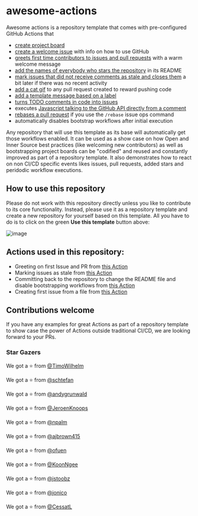 # awesome-actions

Awesome actions is a repository template that comes with pre-configured GitHub Actions that
* [create project board](.github/workflows/bootstrap.yml)
* [create a welcome issue](.github/workflows/bootstrap.yml) with info on how to use GitHub
* [greets first time contributors to issues and pull requests](.github/workflows/greetings.yml) with a warm welcome message
* [add the names of everybody who stars the repository](.github/workflows/add-stars.yml#L9-L17) in its README
* [mark issues that did not receive comments as stale and closes them](.github/workflows/stale.yml) a bit later if there was no recent activity
* [add a cat gif](https://github.blog/2020-04-09-featured-actions-from-the-github-actions-hackathon/#action-cats) to any pull request created to reward pushing code
* [add a template message based on a label](https://github.blog/2020-04-09-featured-actions-from-the-github-actions-hackathon/#actions-label-commenter)
* [turns TODO comments in code into issues](https://github.blog/2020-04-09-featured-actions-from-the-github-actions-hackathon/#todo-to-issue)
* executes [Javascript talking to the GitHub API directly from a comment](https://github.blog/2020-04-09-featured-actions-from-the-github-actions-hackathon/#actions-comment-run)
* [rebases a pull request](https://github.com/marketplace/actions/automatic-rebase) if you use the `/rebase` issue ops command
* automatically disables bootstrap workflows after initial execution

Any repository that will use this template as its base will automatically get those workflows enabled. It can be used as a show case on how Open and Inner Source best practices (like welcoming new contributors) as well as bootstrapping project boards can be "codified" and reused and constantly improved as part of a repository template. It also demonstrates how to react on non CI/CD specific events likes issues, pull requests, added stars and peridodic workflow executions.

## How to use this repository

Please do not work with this repository directly unless you like to contribute to its core functionality. Instead, please use it as a repository template and create a new repository for yourself based on this template. All you have to do is to click on the green __Use this template__ button above:

![image](https://user-images.githubusercontent.com/1872314/64283899-a8f1c780-cf58-11e9-8998-55872ef55784.png)


## Actions used in this repository:

- Greeting on first Issue and PR from [this Action](https://github.com/actions/first-interaction)
- Marking issues as stale from [this Action](https://github.com/actions/stale)
- Committing back to the repository to change the README file and disable bootstrapping workflows from [this Action](https://github.com/elstudio/actions-js-build/tree/master/commit)
- Creating first issue from a file from [this Action](https://github.com/peter-evans/create-issue-from-file)

## Contributions welcome

If you have any examples for great Actions as part of a repository template to show case the power of Actions outside traditional CI/CD, we are looking forward to your PRs.

### Star Gazers


We got a :star: from [@TimoWilhelm](https://github.com/TimoWilhelm)

We got a :star: from [@schtefan](https://github.com/schtefan)

We got a :star: from [@andygrunwald](https://github.com/andygrunwald)

We got a :star: from [@JeroenKnoops](https://github.com/JeroenKnoops)

We got a :star: from [@npalm](https://github.com/npalm)

We got a :star: from [@ajbrown415](https://github.com/ajbrown415)

We got a :star: from [@ofuen](https://github.com/ofuen)

We got a :star: from [@KoonNgee](https://github.com/KoonNgee)

We got a :star: from [@jstoobz](https://github.com/jstoobz)

We got a :star: from [@jonico](https://github.com/jonico)

We got a :star: from [@CessatL](https://github.com/CessatL)
